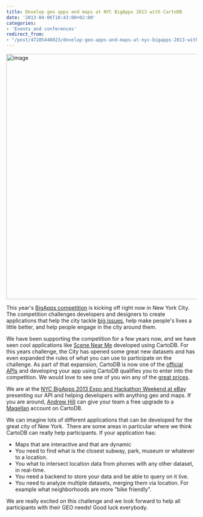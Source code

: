 ```yaml
---
title: Develop geo apps and maps at NYC BigApps 2013 with CartoDB
date: '2013-04-06T18:43:00+02:00'
categories:
- 'Events and conferences'
redirect_from:
- "/post/47285446023/develop-geo-apps-and-maps-at-nyc-bigapps-2013-with/"
---
```


<a href="http://nycbigapps.com/#"><img alt="image" src="http://cartodb.s3.amazonaws.com/tumblr/posts/nycbigapps.png" width="650"/></a>

This year's <a href="http://nycbigapps.com/">BigApps competition</a> is kicking off right now in New York City. The competition challenges developers and designers to create applications that help the city tackle <a href="http://nycbigapps.com/bigissues">big issues</a>, help make people's lives a little better, and help people engage in the city around them.

We have been supporting the competition for a few years now, and we have seen cool applications like <a href="http://scenenearme.com/">Scene Near Me</a> developed using CartoDB. For this years challenge, the City has opened some great new datasets and has even expanded the rules of what you can use to participate on the challenge. As part of that expansion, CartoDB is now one of the <a href="http://nycbigapps.com/datasets">official APIs</a> and developing your app using CartoDB qualifies you to enter into the competition. We would love to see one of you win any of the <a href="http://nycbigapps.com/prizes">great prices</a>.

We are at the <a href="http://nycbigappsexpo.eventbrite.com/">NYC BigApps 2013 Expo and Hackathon Weekend at eBay</a> presenting our API and helping developers with anything geo and maps. If you are around, <a href="http://twitter.com/andrewxhill" title="Andrew Hill">Andrew Hill</a> can give your team a free upgrade to a <a href="http://cartodb.com/pricing" title="CartoDB Pricing">Magellan</a> account on CartoDB. 

We can imagine lots of different applications that can be developed for the great city of New York.  There are some areas in particular where we think CartoDB can really help participants. If your application has:

- Maps that are interactive and that are dynamic
- You need to find what is the closest subway, park, museum or whatever to a location.
- You what to intersect location data from phones with any other dataset, in real-time.
- You need a backend to store your data and be able to query on it live.
- You need to analyze multiple datasets, merging them via location. For example what neighborhoods are more "bike friendly".

We are really excited on this challenge and we look forward to help all participants with their GEO needs! Good luck everybody.
